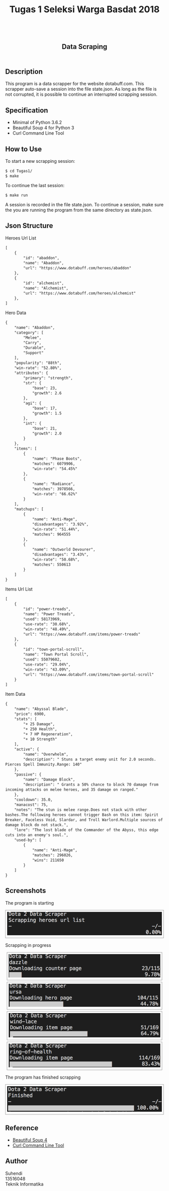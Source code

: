 <h1 align="center">
  <br>
  Tugas 1 Seleksi Warga Basdat 2018
  <br>
  <br>
</h1>

<h2 align="center">
  <br>
  Data Scraping
  <br>
  <br>
</h2>

## Description
This program is a data scrapper for the website dotabuff.com. This scrapper auto-save a session into the file state.json. As long as the file is not corrupted, it is possible to continue an interrupted scrapping session.

## Specification
- Minimal of Python 3.6.2
- Beautiful Soup 4 for Python 3
- Curl Command Line Tool

## How to Use
To start a new scrapping session:
~~~
$ cd Tugas1/
$ make
~~~

To continue the last session:
~~~
$ make run
~~~
A session is recorded in the file state.json. To continue a session, make sure the you are running the program from the same directory as state.json.

## Json Structure
Heroes Url List
~~~
[
    {
        "id": "abaddon",
        "name": "Abaddon",
        "url": "https://www.dotabuff.com/heroes/abaddon"
    },
    {
        "id": "alchemist",
        "name": "Alchemist",
        "url": "https://www.dotabuff.com/heroes/alchemist"
    },
]
~~~

Hero Data
~~~
{
    "name": "Abaddon",
    "category": [
        "Melee",
        "Carry",
        "Durable",
        "Support"
    ],
    "popularity": "88th",
    "win-rate": "52.80%",
    "attributes": {
        "primary": "strength",
        "str": {
            "base": 23,
            "growth": 2.6
        },
        "agi": {
            "base": 17,
            "growth": 1.5
        },
        "int": {
            "base": 21,
            "growth": 2.0
        }
    },
    "items": [
        {
            "name": "Phase Boots",
            "matches": 6079906,
            "win-rate": "54.45%"
        },
        {
            "name": "Radiance",
            "matches": 3978566,
            "win-rate": "66.62%"
        }
    ],
    "matchups": [
        {
            "name": "Anti-Mage",
            "disadvantages": "3.92%",
            "win-rate": "51.44%",
            "matches": 964555
        },
        {
            "name": "Outworld Devourer",
            "disadvantages": "3.43%",
            "win-rate": "50.68%",
            "matches": 550613
        }
    ]
}
~~~

Items Url List
~~~
[
    {
        "id": "power-treads",
        "name": "Power Treads",
        "used": 58173969,
        "use-rate": "30.68%",
        "win-rate": "48.49%",
        "url": "https://www.dotabuff.com/items/power-treads"
    },
    {
        "id": "town-portal-scroll",
        "name": "Town Portal Scroll",
        "used": 55079602,
        "use-rate": "29.04%",
        "win-rate": "43.09%",
        "url": "https://www.dotabuff.com/items/town-portal-scroll"
    }
]
~~~

Item Data
~~~
{
    "name": "Abyssal Blade",
    "price": 6900,
    "stats": [
        "+ 25 Damage",
        "+ 250 Health",
        "+ 7 HP Regeneration",
        "+ 10 Strength"
    ],
    "active": {
        "name": "Overwhelm",
        "description": " Stuns a target enemy unit for 2.0 seconds. Pierces Spell Immunity.Range: 140"
    },
    "passive": {
        "name": "Damage Block",
        "description": " Grants a 50% chance to block 70 damage from incoming attacks on melee heroes, and 35 damage on ranged."
    },
    "cooldown": 35.0,
    "manacost": 75,
    "notes": "The stun is melee range.Does not stack with other bashes.The following heroes cannot trigger Bash on this item: Spirit Breaker, Faceless Void, Slardar, and Troll Warlord.Multiple sources of damage block do not stack.",
    "lore": "The lost blade of the Commander of the Abyss, this edge cuts into an enemy's soul.",
    "used-by": [
        {
            "name": "Anti-Mage",
            "matches": 296026,
            "wins": 211650
        }
    ]
}
~~~

## Screenshots

The program is starting
<div style="border-style:solid;border-width:1px;border-color:#999;padding:5px">
<img src="screenshots/scrap-starting.png" alt="Finished">
</div>

Scrapping in progress
<div style="border-style:solid;border-width:1px;border-color:#999;padding:5px;margin:5px">
<img src="screenshots/scrap-in-progress-1.png" alt="Finished">
</div>
<div style="border-style:solid;border-width:1px;border-color:#999;padding:5px;margin:5px">
<img src="screenshots/scrap-in-progress-2.png" alt="Finished">
</div>
<div style="border-style:solid;border-width:1px;border-color:#999;padding:5px;margin:5px">
<img src="screenshots/scrap-in-progress-3.png" alt="Finished">
</div>
<div style="border-style:solid;border-width:1px;border-color:#999;padding:5px;margin:5px">
<img src="screenshots/scrap-in-progress-4.png" alt="Finished">
</div>

The program has finished scrapping
<div style="border-style:solid;border-width:1px;border-color:#999;padding:5px">
<img src="screenshots/scrap-finished.png" alt="Finished">
</div>

## Reference
- [Beautiful Soup 4](https://www.crummy.com/software/BeautifulSoup/bs4/doc/)
- [Curl Command Line Tool](https://curl.haxx.se/)

## Author

Suhendi <br>
13516048 <br>
Teknik Informatika <br>